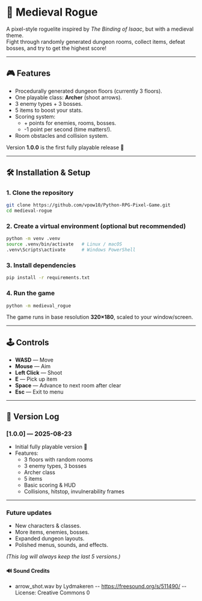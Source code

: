 # 🏹 Medieval Rogue

A pixel-style roguelite inspired by *The Binding of Isaac*, but with a medieval theme.  
Fight through randomly generated dungeon rooms, collect items, defeat bosses, and try to get the highest score!

---

## 🎮 Features
- Procedurally generated dungeon floors (currently 3 floors).
- One playable class: **Archer** (shoot arrows).
- 3 enemy types + 3 bosses.
- 5 items to boost your stats.
- Scoring system:
  - \+ points for enemies, rooms, bosses.
  - -1 point per second (time matters!).
- Room obstacles and collision system.

Version **1.0.0** is the first fully playable release 🚀

---

## 🛠 Installation & Setup

### 1. Clone the repository
```bash
git clone https://github.com/vpow10/Python-RPG-Pixel-Game.git
cd medieval-rogue
```

### 2. Create a virtual environment (optional but recommended)
```bash
python -m venv .venv
source .venv/bin/activate   # Linux / macOS
.venv\Scripts\activate      # Windows PowerShell
```

### 3. Install dependencies
```bash
pip install -r requirements.txt
```

### 4. Run the game
```bash
python -m medieval_rogue
```

The game runs in base resolution **320×180**, scaled to your window/screen.

---

## 🕹 Controls
- **WASD** — Move  
- **Mouse** — Aim  
- **Left Click** — Shoot  
- **E** — Pick up item  
- **Space** — Advance to next room after clear  
- **Esc** — Exit to menu  

---

## 📖 Version Log

### [1.0.0] — 2025-08-23
- Initial fully playable version 🎉
- Features:
  - 3 floors with random rooms
  - 3 enemy types, 3 bosses
  - Archer class
  - 5 items
  - Basic scoring & HUD
  - Collisions, hitstop, invulnerability frames

---

### Future updates
- New characters & classes.
- More items, enemies, bosses.
- Expanded dungeon layouts.
- Polished menus, sounds, and effects.

*(This log will always keep the last 5 versions.)*

#### 🔊 Sound Credits
- arrow_shot.wav by Lydmakeren -- https://freesound.org/s/511490/ -- License: Creative Commons 0